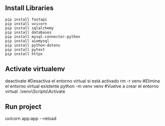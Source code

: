 ## Install Libraries

```
pip install fastapi
pip install uvicorn
pip install sqlalchemy
pip install databases
pip install mysql-connector-python
pip install aiomysql
pip install python-dotenv
pip install pytest
pip install httpx
```

## Activate virtualenv 
deactivate  #Desactiva el entorno virtual si está activado
rm -r venv   #Elimina el entorno virtual existente
python -m venv venv   #Vuelve a crear el entorno virtual
.\venv\Scripts\Activate

## Run project  
uvicorn app:app --reload